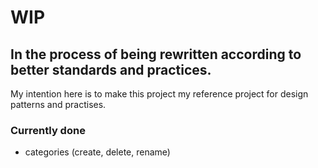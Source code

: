 # WIP

## In the process of being rewritten according to better standards and practices.

My intention here is to make this project my reference project for design patterns and practises.

### Currently done

- categories (create, delete, rename)